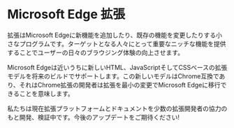 # Microsoft Edge 拡張

拡張はMicrosoft Edgeに新機能を追加したり、既存の機能を変更したりする小さなプログラムです。ターゲットとなる人々にとって重要なニッチな機能を提供することでユーザーの日々のブラウジング体験の向上させます。

Microsoft Edgeは近いうちに新しいHTML、JavaScriptそしてCSSベースの拡張モデルを将来のビルドでサポートします。この新しいモデルはChrome互換であり、それはChrome拡張の開発者は拡張を最小の変更でMicrosoft Edgeに移行できることを意味します。

私たちは現在拡張プラットフォームとドキュメントを少数の拡張開発者の協力のもと開発、検証中です。今後のアップデートをご期待ください!